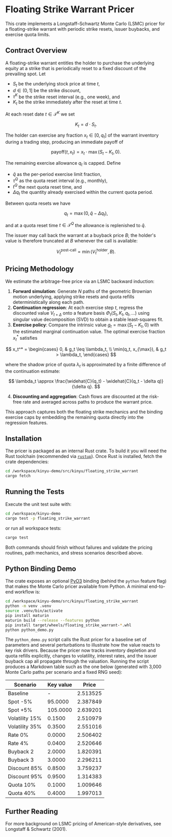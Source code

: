 # Floating Strike Warrant Pricer

This crate implements a Longstaff–Schwartz Monte Carlo (LSMC) pricer for a floating-strike warrant with periodic strike resets, issuer buybacks, and exercise quota limits.

## Contract Overview

A floating-strike warrant entitles the holder to purchase the underlying equity at a strike that is periodically reset to a fixed discount of the prevailing spot. Let

- $S_t$ be the underlying stock price at time $t$,
- $d \in (0,1]$ be the strike discount,
- $\tau^K$ be the strike reset interval (e.g., one week), and
- $K_t$ be the strike immediately after the reset at time $t$.

At each reset date $t \in \mathcal{T}^K$ we set

$$
K_t = d \cdot S_t.
$$

The holder can exercise any fraction $x_t \in [0, q_t]$ of the warrant inventory during a trading step, producing an immediate payoff of

$$
\text{payoff}(t, x_t) = x_t \cdot \max(S_t - K_t, 0).
$$

The remaining exercise allowance $q_t$ is capped. Define

- $\bar{q}$ as the per-period exercise limit fraction,
- $\tau^Q$ as the quota reset interval (e.g., monthly),
- $t^Q$ the next quota reset time, and
- $\Delta q_t$ the quantity already exercised within the current quota period.

Between quota resets we have

$$
q_t = \max\bigl(0, \bar{q} - \Delta q_t\bigr),
$$

and at a quota reset time $t \in \mathcal{T}^Q$ the allowance is replenished to $\bar{q}$.

The issuer may call back the warrant at a buyback price $B$; the holder's value is therefore truncated at $B$ whenever the call is available:

$$
V_t^{\text{post-call}} = \min\left(V_t^{\text{holder}}, B\right).
$$

## Pricing Methodology

We estimate the arbitrage-free price via an LSMC backward induction:

1. **Forward simulation**: Generate $N$ paths of the geometric Brownian motion underlying, applying strike resets and quota refills deterministically along each path.
2. **Continuation regression**: At each exercise step $t$, regress the discounted value $V_{t+\Delta}$ onto a feature basis $\Phi_t(S_t, K_t, q_t, \ldots)$ using singular value decomposition (SVD) to obtain a stable least-squares fit.
3. **Exercise policy**: Compare the intrinsic value $g_t = \max(S_t - K_t, 0)$ with the estimated marginal continuation value. The optimal exercise fraction $x_t^*$ satisfies

$$
x_t^* =
\begin{cases}
0, & g_t \leq \lambda_t, \\
\min(q_t, x_{\max}), & g_t > \lambda_t,
\end{cases}
$$

   where the shadow price of quota $\lambda_t$ is approximated by a finite difference of the continuation estimate:

$$
\lambda_t \approx \frac{\widehat{C}(q_t) - \widehat{C}(q_t - \delta q)}{\delta q}.
$$

4. **Discounting and aggregation**: Cash flows are discounted at the risk-free rate and averaged across paths to produce the warrant price.

This approach captures both the floating strike mechanics and the binding exercise caps by embedding the remaining quota directly into the regression features.

## Installation

The pricer is packaged as an internal Rust crate. To build it you will need the Rust toolchain (recommended via [`rustup`](https://rustup.rs/)). Once Rust is installed, fetch the crate dependencies:

```bash
cd /workspace/kinyu-demo/src/kinyu/floating_strike_warrant
cargo fetch
```

## Running the Tests

Execute the unit test suite with:

```bash
cd /workspace/kinyu-demo
cargo test -p floating_strike_warrant
```

or run all workspace tests:

```bash
cargo test
```

Both commands should finish without failures and validate the pricing routines, path mechanics, and stress scenarios described above.

## Python Binding Demo

The crate exposes an optional [PyO3](https://pyo3.rs/) binding (behind the `python` feature flag) that makes the Monte Carlo pricer available from Python. A minimal end-to-end workflow is:

```bash
cd /workspace/kinyu-demo/src/kinyu/floating_strike_warrant
python -m venv .venv
source .venv/bin/activate
pip install maturin
maturin build --release --features python
pip install target/wheels/floating_strike_warrant-*.whl
python python_demo.py
```

The `python_demo.py` script calls the Rust pricer for a baseline set of parameters and several perturbations to illustrate how the value reacts to key risk drivers. Because the pricer now tracks inventory depletion and quota refills explicitly, changes to volatility, interest rates, and the issuer buyback cap all propagate through the valuation. Running the script produces a Markdown table such as the one below (generated with 3,000 Monte Carlo paths per scenario and a fixed RNG seed):

| Scenario | Key value | Price |
| --- | --- | --- |
| Baseline | - | 2.513525 |
| Spot -5% | 95.0000 | 2.387849 |
| Spot +5% | 105.0000 | 2.639201 |
| Volatility 15% | 0.1500 | 2.510979 |
| Volatility 35% | 0.3500 | 2.551016 |
| Rate 0% | 0.0000 | 2.506402 |
| Rate 4% | 0.0400 | 2.520646 |
| Buyback 2 | 2.0000 | 1.820391 |
| Buyback 3 | 3.0000 | 2.296211 |
| Discount 85% | 0.8500 | 3.759237 |
| Discount 95% | 0.9500 | 1.314383 |
| Quota 10% | 0.1000 | 1.009646 |
| Quota 40% | 0.4000 | 1.997013 |

## Further Reading

For more background on LSMC pricing of American-style derivatives, see Longstaff & Schwartz (2001).

